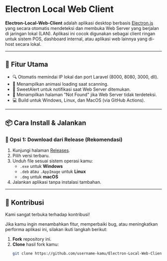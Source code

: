 # Electron Local Web Client

**Electron-Local-Web-Client** adalah aplikasi desktop berbasis [Electron.js](https://www.electronjs.org/) yang secara otomatis mendeteksi dan membuka Web Server yang berjalan di jaringan lokal (LAN). Aplikasi ini cocok digunakan sebagai client ringan untuk sistem POS, dashboard internal, atau aplikasi web lainnya yang di-host secara lokal.

---

## 🎯 Fitur Utama

- 🔍 Otomatis memindai IP lokal dan port Laravel (8000, 8080, 3000, dll).
- 📡 Menampilkan animasi loading saat scanning.
- 🎉 SweetAlert untuk notifikasi saat Web Server ditemukan.
- 📂 Menampilkan halaman "Not Found" jika Web Server tidak terdeteksi.
- 💻 Build untuk Windows, Linux, dan MacOS (via GitHub Actions).

---

## 📦 Cara Install & Jalankan

### 🔹 Opsi 1: Download dari Release (Rekomendasi)

1. Kunjungi halaman [Releases](https://github.com/Staryuu1/Electron-Local-Web-Client/releases).
2. Pilih versi terbaru.
3. Unduh file sesuai sistem operasi kamu:
   - `.exe` untuk **Windows**
   - `.deb` atau `.AppImage` untuk **Linux**
   - `.dmg` untuk **macOS**
4. Jalankan aplikasi tanpa instalasi tambahan.

---

## 🤝 Kontribusi

Kami sangat terbuka terhadap kontribusi!

Jika kamu ingin menambahkan fitur, memperbaiki bug, atau meningkatkan performa aplikasi ini, silakan ikuti langkah berikut:

1. **Fork** repository ini.
2. **Clone** hasil fork kamu:
   ```bash
   git clone https://github.com/username-kamu/Electron-Local-Web-Client.git
